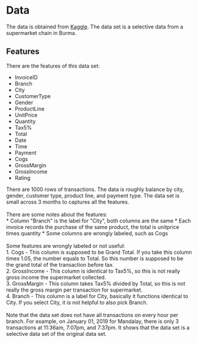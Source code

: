 # Data
The data is obtained from <a href="https://www.kaggle.com/aungpyaeap/supermarket-sales">Kaggle</a>. The data set is a selective data from a supermarket chain in Burma.


## Features
There are the features of this data set:
<ul>
	<li>InvoiceID</li>
	<li>Branch</li>
	<li>City</li>
	<li>CustomerType</li>
	<li>Gender</li>
	<li>ProductLine</li>
	<li>UnitPrice</li>
	<li>Quantity</li>
	<li>Tax5%</li>
	<li>Total</li>
	<li>Date</li>
	<li>Time</li>
	<li>Payment</li>
	<li>Cogs</li>
	<li>GrossMargin</li>
	<li>GrossIncome</li>
	<li>Rating</li>
</ul>
There are 1000 rows of transactions. The data is roughly balance by city, gender, customer type, product line, and payment type. The data set is small across 3 months to captures all the features.
<br><br>
There are some notes about the features:
<br>
* Column "Branch" is the label for "City", both columns are the same
* Each invoice records the purchase of the same product, the total is unitprice times quantity
* Some columns are wrongly labeled, such as Cogs
<br><br>
Some features are wrongly labeled or not useful:
<br>
1. Cogs - This column is supposed to be Grand Total. If you take this column times 1.05, the number equals to Total. So this number is supposed to be the grand total of the transaction before tax.<br>
2. GrossIncome - This column is identical to Tax5%, so this is not really gross income the supermarket collected. <br>
3. GrossMargin - This column takes Tax5% divided by Total, so this is not really the gross margin per transaction for supermarket. <br>
4. Branch - This column is a label for City, basically it functions identical to City. If you select City, it is not helpful to also pick Branch. 
<br><br>
Note that the data set does not have all transactions on every hour per branch. For example, on January 01, 2019 for Mandalay, there is only 3 transactions at 11:36am, 7:07pm, and 7:37pm. It shows that the data set is a selective data set of the original data set.
